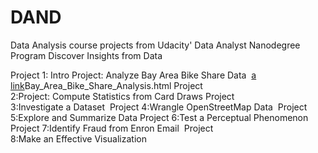 # DAND
Data Analysis course projects from Udacity' Data Analyst Nanodegree Program
Discover Insights from Data

Project 1: Intro Project: Analyze Bay Area Bike Share Data 
[a link](https://github.com/DenisDPR/DAND/blob/master/Bay_Area_Bike_Share_Analysis.html)Bay_Area_Bike_Share_Analysis.html
Project 2:Project: Compute Statistics from Card Draws
Project 3:Investigate a Dataset 
Project 4:Wrangle OpenStreetMap Data 
Project 5:Explore and Summarize Data
Project 6:Test a Perceptual Phenomenon 
Project 7:Identify Fraud from Enron Email 
Project 8:Make an Effective Visualization
